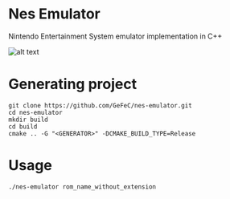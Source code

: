 # Nes Emulator
Nintendo Entertainment System emulator implementation in C++ 

![alt text](https://ew.com/thmb/MXdm_2NC883VoKwPNdwYh24aa1k=/1500x0/filters:no_upscale():max_bytes(150000):strip_icc()/super-mario-bros-7f3c67482caa4f34b39cda5c19efd63d.jpg "Logo Title Text 1")

# Generating project
```
git clone https://github.com/GeFeC/nes-emulator.git
cd nes-emulator
mkdir build
cd build
cmake .. -G "<GENERATOR>" -DCMAKE_BUILD_TYPE=Release
```
# Usage
```
./nes-emulator rom_name_without_extension
```

